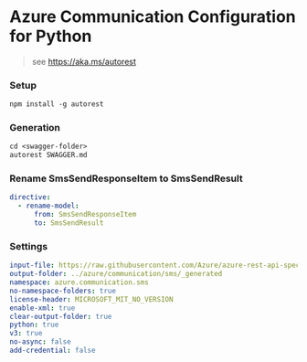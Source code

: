 # Azure Communication Configuration for Python

> see https://aka.ms/autorest

### Setup
```ps
npm install -g autorest
```

### Generation
```ps
cd <swagger-folder>
autorest SWAGGER.md
```

### Rename SmsSendResponseItem to SmsSendResult
``` yaml
directive:
  - rename-model:
      from: SmsSendResponseItem
      to: SmsSendResult
```

### Settings
``` yaml
input-file: https://raw.githubusercontent.com/Azure/azure-rest-api-specs/83d782b99cb85a9b2f5ef22774584541dd0ff997/specification/communication/data-plane/Microsoft.CommunicationServicesSms/stable/2021-03-07/communicationservicessms.json
output-folder: ../azure/communication/sms/_generated
namespace: azure.communication.sms
no-namespace-folders: true
license-header: MICROSOFT_MIT_NO_VERSION
enable-xml: true
clear-output-folder: true
python: true
v3: true
no-async: false
add-credential: false
```